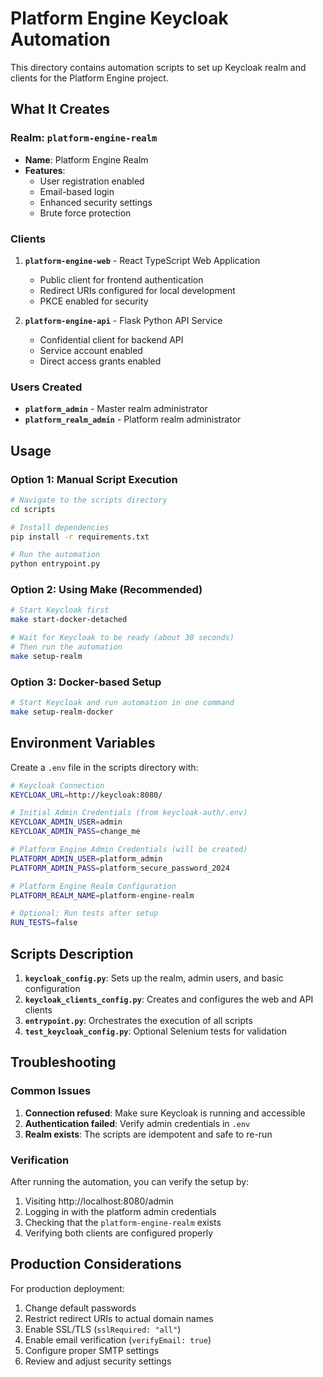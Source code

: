 # Platform Engine Keycloak Automation

This directory contains automation scripts to set up Keycloak realm and clients for the Platform Engine project.

## What It Creates

### Realm: `platform-engine-realm`
- **Name**: Platform Engine Realm
- **Features**:
  - User registration enabled
  - Email-based login
  - Enhanced security settings
  - Brute force protection

### Clients
1. **`platform-engine-web`** - React TypeScript Web Application
   - Public client for frontend authentication
   - Redirect URIs configured for local development
   - PKCE enabled for security

2. **`platform-engine-api`** - Flask Python API Service
   - Confidential client for backend API
   - Service account enabled
   - Direct access grants enabled

### Users Created
- **`platform_admin`** - Master realm administrator
- **`platform_realm_admin`** - Platform realm administrator

## Usage

### Option 1: Manual Script Execution
```bash
# Navigate to the scripts directory
cd scripts

# Install dependencies
pip install -r requirements.txt

# Run the automation
python entrypoint.py
```

### Option 2: Using Make (Recommended)
```bash
# Start Keycloak first
make start-docker-detached

# Wait for Keycloak to be ready (about 30 seconds)
# Then run the automation
make setup-realm
```

### Option 3: Docker-based Setup
```bash
# Start Keycloak and run automation in one command
make setup-realm-docker
```

## Environment Variables

Create a `.env` file in the scripts directory with:

```bash
# Keycloak Connection
KEYCLOAK_URL=http://keycloak:8080/

# Initial Admin Credentials (from keycloak-auth/.env)
KEYCLOAK_ADMIN_USER=admin
KEYCLOAK_ADMIN_PASS=change_me

# Platform Engine Admin Credentials (will be created)
PLATFORM_ADMIN_USER=platform_admin
PLATFORM_ADMIN_PASS=platform_secure_password_2024

# Platform Engine Realm Configuration
PLATFORM_REALM_NAME=platform-engine-realm

# Optional: Run tests after setup
RUN_TESTS=false
```

## Scripts Description

1. **`keycloak_config.py`**: Sets up the realm, admin users, and basic configuration
2. **`keycloak_clients_config.py`**: Creates and configures the web and API clients
3. **`entrypoint.py`**: Orchestrates the execution of all scripts
4. **`test_keycloak_config.py`**: Optional Selenium tests for validation

## Troubleshooting

### Common Issues
1. **Connection refused**: Make sure Keycloak is running and accessible
2. **Authentication failed**: Verify admin credentials in `.env`
3. **Realm exists**: The scripts are idempotent and safe to re-run

### Verification
After running the automation, you can verify the setup by:
1. Visiting http://localhost:8080/admin
2. Logging in with the platform admin credentials
3. Checking that the `platform-engine-realm` exists
4. Verifying both clients are configured properly

## Production Considerations

For production deployment:
1. Change default passwords
2. Restrict redirect URIs to actual domain names
3. Enable SSL/TLS (`sslRequired: "all"`)
4. Enable email verification (`verifyEmail: true`)
5. Configure proper SMTP settings
6. Review and adjust security settings
